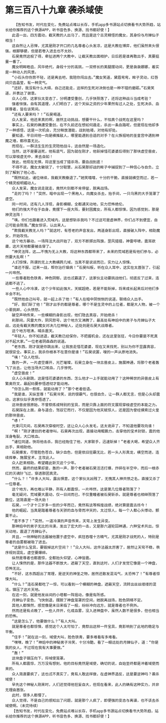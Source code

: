 # 第三百八十九章 袭杀域使
        【告知书友，时代在变化，免费站点难以长存，手机app多书源站点切换看书大势所趋，站长给你推荐的这个换源APP，听书音色多、换源、找书都好使！】
       此语一出，四方震动，截天教的人出马了，而且是这个古灵精怪的魔女，其身份与月婵仙子相当！
       这自然让人忌惮，尤其是刚才开口的几名尊者心头发凉，这是大教在博弈，他们虽然来头很强，根脚够硬，但是若卷入进去也不太妙。
       石昊竟然这般了得，牵扯进两个大教中，让截天教出面相护，日后若是谁再敢出手，真要掂量一番了。
       魔女明眸皓齿，风华绝代，身段十分的高挑，一双修长的美腿摆动间，更是袅袅娜娜，着实是一种动人的风景。
       “小石头你伤势不轻，还是离去吧，我陪你闯出去。”魔女笑道，黛眉弯弯，眸子灵动，红唇间贝齿晶莹，有一种灵气。
       “还好，我没有什么大碍，自己还能走，这样的生死对决倒也是一种不错的磨砺。”石昊笑道，并表达了谢意。
       众人心惊，这家伙太变态了，分明遭受重创，几乎快殒落了，还将这种战斗当成考验？
       强者恒强，自有其道理，人们明白了，这个天纵之资的少年果然有过人之处，生死决杀、血拼尊者，皆在谈笑间。
       “还有人要来吗？！”石昊喝道。
       众人发呆，他还来真的啊，居然主动挑战，想要干什么，不怕真个战死在这里吗？
       事实上，石昊的确遭受重创，在不久前还在想如何遁走，杀出一条血路呢，但是现在他却多了一种感悟，这是一次机会，充分释放潜能，战到枯竭，对他有好处。
       要知道，平日间他一向是横推敌人，哪里能遇到合适的对手？在火族祖地的圣皇宫中遇到神魔之墙，都欣喜无比。
       而现在，一群活生生的生灵陪他战斗，这自然是一场造化。
       当然，这不是要送死，他有底气，因为就在刚才，他斩掉惜花婆婆后得到了那块虚空兽皮，可以穿梭虚无中，来去自如！
       故此，他现在无惧，将这里当成了猎杀场，要血战到底！
       不得不说，魔女太敏锐了，十分聪慧，从石昊那好战的眸子中捕捉到了一种信心与自负，立刻了解到了他心态。
       “既然如此，诸位继续，我截天教撤退了。”她笑嘻嘻，十分的干脆，直接就横空而过，若一个精灵般明媚动人。
       众人发呆，魔女说走就走，竟然片刻都不肯停留，脱离战场。
       “走的了吗？！”突然，暗中出现一个黑袍人，向魔女杀去，抬手间，一只乌黑的大手笼罩了虚空。
       同一时间，还有几人浮现，身影模糊，全都通天动地，实力恐怖绝伦。
       他们的强大不在于自身，竟摆下一座大阵，要封困魔女，所有人都惊悚，因为感觉到，那是神灵法阵！
       “咦，你们也跟着进入荒域内，这是想斩杀我吗？不过这可是虚神界，你们占不到便宜，自己可能会殒落。”魔女惊讶，认出来人。
       “欺我截天教无人吗？”就这时，有苍老的声音发出，两道身影出现，直接破入阵中，相助魔女，开始攻伐。
       这个地方暴动，一场阵法大战开始了，双方不断掷出阵旗，罡风猎猎，神雷呼啸，震耳欲聋，这片天地都要被击穿了。
       “神灵法阵，这……不愧为无上大教，将这种东西都带来了，未来的荒域若是有他们参与，必然要大乱啊！”
       人们惊悚，所谓的无上大教横跨几域，当真不是说说而已，实力让人惊悚。
       “谁还不服，过来一战，帮你治疗燥病！”石昊叫板，听在众人耳中，这实在太嚣张了，引起一片哗然。
       一些尊者脸色铁青，神色阴郁，这也忒霸道了，这家伙主动要挑战他们，彻底反了过来，连逃都不逃了。
       一些人心中冷漠，这个少年如此强大，天赋超绝，若是不能斩掉，将来成长起来后对他们多半会不利。
       “既然他自己叫号，就一起上杀了他！”有人在暗中阴恻恻的说道，联络众人出手。
       “好，我们斩了他！”刚才出手的都是尊者，哪个不是生灵中的上位者，都是大人物，被一个小辈挑衅，心头愤怒。
       破空声响传来，一些模糊的身影出现，他们隐去真容，开始绝杀！
       刹那间，风雷大作，阴风怒号，这个地方又沸腾了，最高处有神焰中的男子与月婵仙子大战，远处有截天教的魔女对决几位神秘人，近处则是石昊大战尊者。
       这个地方喧沸，喊杀震天。
       “年轻人，你不知进退，截天教已经保你，不把握机会，还在这里张狂，今日你要是不死真对不起大家。”一位老者阴森森的说道。
       “老东西，刚才就是你跳出来，让我放走惜花婆婆，现在又来找死，别以为你不显露真容，就很安全。事实上，我杀你根本不在意你是谁！”石昊说罢，嗖的一声从原地消失。
       “咦！”众人吃惊。
       轰的一声，一片虚空爆开，光芒璀璨，石昊立身在一块古兽皮上，施展神通，将那个老者轰飞了出去，让他当场大口咳血，几乎惨死。
       “虚空兽皮！”
       众人心头剧跳，这是惜花婆婆的东西，怎么他才一上手就能动用了？这种稀世的异兽皮上有繁奥符文，最起码要参悟透彻才能动用。
       “你怎么刚一祭炼，就能动用了？”那个老者低语。
       “我是谁，天纵至尊！”石昊冷笑，说的很霸气，也很自负，让一群人都无言，但是心头却震动，这家伙似乎真参悟透了。
       这块兽皮很原始，不曾祭炼成特别的宝具，而是只靠上面的符文展现穿梭虚空的本能之力。
       石昊踩在上面，身与道合，驾驭它而行，不仅是因为他天赋惊人，还是因为曾经摸索过火皇的那块兽皮。
       “哧！”
       光束闪灭间，石昊再次穿梭时空，这让众人心头发毛，这太诡异了，不知道他要攻向谁！
       “啊！”刚才遭创的老者惨叫，石昊再次出现，直接动用鲲鹏力，击穿他的宝术封锁，震的他浑身龟裂，大口咳血。
       “诸位同道，快将他击杀，我已经拖住了他，大家联手，迅速斩掉！”老者大喝，希望众人齐出手，来相助他。
       石昊爆发，尽管脸色苍白，缺少血色，但是依旧狂霸无比，若一头人形真龙，横空而进，连续挥拳，施展宝术，主攻此人。
       众人赶来相助，希望藉此斩灭这个少年。
       然而，最终的结果却是，轰的一声，那个老者被石昊活活打爆，炸碎在半空中，而后一根赤红的灭魂针飞过，穿透那团真灵。
       “什么？！”许多人大叫，露出惧意，这个家伙太凶残了，无愧其人神共愤之名，直接又杀了一位尊者。
       这个地方，再也难以平静，所有人都震惊，一片哗然，这是第几位尊者殒落了？
       毫无疑问，荒域要大震动，仅一日间而已，不仅重瞳者被石昊斩杀，就是尊者也相继殒落了数位，这简直是一场大劫！
       石昊，一个才十三岁多一些的少年而已，竟然有这等辉煌战绩，绝对算是震古烁今！
       他的崛起，当真是踏着尊者与天骄的血与骨而冲天的，太过惊人，每一个人都心头悸动，颤栗不止。
       “差不多了！”突然，一道冷漠的声音传来，天穹上发生异变。
       那神焰中的男子无比的冷漠，发出了宏大的一击，又是那六道轮回神通，六种宝术共出，惊天动地，震退了月婵仙子。
       并且，一块神秘的法器被他置于虚空中，疯狂吞噬十方精气，尤其是刚才战死的人，特别是尊者的血雾都被吸了进去。
       “这是什么宝具，要毁掉这片空间？！”众人大叫，这件法器太厉害了，居然让天穹不稳，秩序规则混乱，虚空要爆碎。
       纵然是尊者也都震惊，全都抬头仰望，心神皆震。
       让人悚然的是，那件法器不断放大，遮蔽了天空，直到这时，人们才发觉它像是一个神盘，恐怖无比。
       “不好，这东西超出了常理，是逆天的神圣之物，居然还散发混沌气，太恐怖了！”有尊者惊悚大叫。
       “什么？”连石昊都吃了一惊，可以看到一个模糊的神盘，遮蔽天空，流转出丝丝缕缕的混沌，镇压了这片天地。
       在这一刻，就是他发丝间的小塔都一阵摇动，像是有所感。
       月婵仙子变色，飞快倒退，摆脱了神盘笼罩的空间，她脱离战场，脸色阴晴不定。
       其他人都悚然，感觉像是末日来临了一般，纷纷冲向远方，就是尊者也不例外。
       然而还是有点晚了，一些人炸开，化成血雾，没入进神盘中，虽然人数不是很多，但也相当的恐怖。
       “这是怎么了，他要做什么？”有人大叫。
       就是尊者也都惊悚，感觉这个人太可怕了，竟祭出这样一件宝具，竟影响到了此地的稳定与平衡。
       “住手！”就在这一刻，域使大叫，脸色铁青，要多难看有多难看。
       “嘿嘿，晚了！”神焰中的神秘男子冷笑，十分冷酷，看了一眼远处的月婵仙子，道：“你是我的女人，不过现在我有大事要做。”
       “轰！”
       这块盘子镇压向下，将域使笼罩。
       所有人都震惊，万万没有想到，他的目标竟然是域使，确切的说，自始至终都是冲着域使而来的。
       众人简直要疯了，这也忒不真实了，竟有人敢这样做，在虚神界造反，这是要逆神吗？袭杀域使！
       早先这个神秘人刚来时，人们还觉得他狂妄自大，但现在看来，此人的确有这种实力，并非无理由嚣张。
       此时，很多人都懵了。
       众人觉得，不是自己的感知出了问题，就是那个人疯了，即便强的变态与离谱，也不该去杀域使啊。（未完待续）
       【告知书友，时代在变化，免费站点难以长存，手机app多书源站点切换看书大势所趋，站长给你推荐的这个换源APP，听书音色多、换源、找书都好使！】